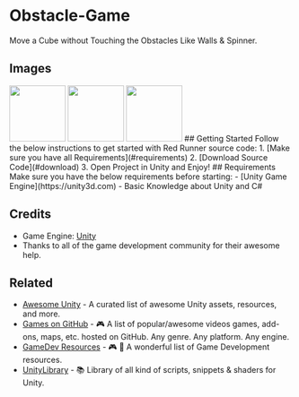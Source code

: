 # Obstacle-Game
Move a Cube without Touching the Obstacles Like Walls &amp; Spinner.
## Images
<img src="https://user-images.githubusercontent.com/50129883/126026816-43cff967-874b-4262-9477-f5a4d1756283.jpg" width="100" height="100">
<img src="https://user-images.githubusercontent.com/50129883/126026829-d1080af4-41cb-47e4-839d-d5a67b28c0b7.jpg" width="100" height="100">
<img src="https://user-images.githubusercontent.com/50129883/126026846-7cdcbcd4-b9c8-44a1-84ec-7a80911708f8.jpg" width="100" height="100">
## Getting Started
Follow the below instructions to get started with Red Runner source code:
1. [Make sure you have all Requirements](#requirements)
2. [Download Source Code](#download)
3. Open Project in Unity and Enjoy!
## Requirements
Make sure you have the below requirements before starting:
- [Unity Game Engine](https://unity3d.com)
- Basic Knowledge about Unity and C#

## Credits
- Game Engine: [Unity](https://unity3d.com/)
- Thanks to all of the game development community for their awesome help.
## Related
- [Awesome Unity](https://github.com/RyanNielson/awesome-unity) - A curated list of awesome Unity assets, resources, and more.
- [Games on GitHub](https://github.com/leereilly/games/) - 🎮 A list of popular/awesome videos games, add-ons, maps, etc. hosted on GitHub. Any genre. Any platform. Any engine.
- [GameDev Resources](https://github.com/Kavex/GameDev-Resources) - 🎮 🎲 A wonderful list of Game Development resources.
- [UnityLibrary](https://github.com/UnityCommunity/UnityLibrary) - 📚 Library of all kind of scripts, snippets & shaders for Unity.


